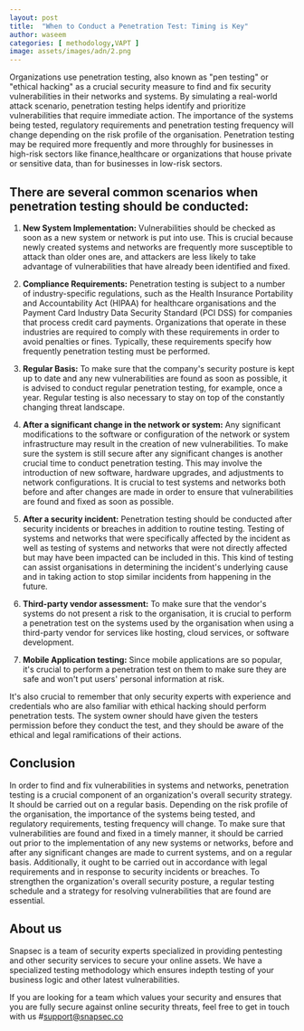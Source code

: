 ```yaml
---
layout: post
title:  "When to Conduct a Penetration Test: Timing is Key"
author: waseem
categories: [ methodology,VAPT ]
image: assets/images/adn/2.png
---
```



Organizations use penetration testing, also known as "pen testing" or "ethical hacking" as a crucial security measure to find and fix security vulnerabilities in their networks and systems.
By simulating a real-world attack scenario, penetration testing helps identify and prioritize vulnerabilities that require immediate action.
The importance of the systems being tested, regulatory requirements and penetration testing frequency will change depending on the risk profile of the organisation. Penetration testing may be required more frequently and more throughly for businesses in high-risk sectors like finance,healthcare or organizations that house private or sensitive data, than for businesses in low-risk sectors.

## There are several common scenarios when penetration testing should be conducted:

1.  **New System Implementation:** Vulnerabilities should be checked as soon as a new system or network is put into use. This is crucial because newly created systems and networks are frequently more susceptible to attack than older ones are, and attackers are less likely to take advantage of vulnerabilities that have already been identified and fixed.
    
2.  **Compliance Requirements:** Penetration testing is subject to a number of industry-specific regulations, such as the Health Insurance Portability and Accountability Act (HIPAA) for healthcare organisations and the Payment Card Industry Data Security Standard (PCI DSS) for companies that process credit card payments. Organizations that operate in these industries are required to comply with these requirements in order to avoid penalties or fines. Typically, these requirements specify how frequently penetration testing must be performed.
    
3.  **Regular Basis:** To make sure that the company's security posture is kept up to date and any new vulnerabilities are found as soon as possible, it is advised to conduct regular penetration testing, for example, once a year. Regular testing is also necessary to stay on top of the constantly changing threat landscape.
     
4.  **After a significant change in the network or system:** Any significant modifications to the software or configuration of the network or system infrastructure may result in the creation of new vulnerabilities. To make sure the system is still secure after any significant changes is another crucial time to conduct penetration testing. This may involve the introduction of new software, hardware upgrades, and adjustments to network configurations. It is crucial to test systems and networks both before and after changes are made in order to ensure that vulnerabilities are found and fixed as soon as possible.
    
6.  **After a security incident:** Penetration testing should be conducted after security incidents or breaches in addition to routine testing. Testing of systems and networks that were specifically affected by the incident as well as testing of systems and networks that were not directly affected but may have been impacted can be included in this. This kind of testing can assist organisations in determining the incident's underlying cause and in taking action to stop similar incidents from happening in the future.
    
7.  **Third-party vendor assessment:** To make sure that the vendor's systems do not present a risk to the organisation, it is crucial to perform a penetration test on the systems used by the organisation when using a third-party vendor for services like hosting, cloud services, or software development.
    
8.  **Mobile Application testing:** Since mobile applications are so popular, it's crucial to perform a penetration test on them to make sure they are safe and won't put users' personal information at risk.
    

It's also crucial to remember that only security experts with experience and credentials who are also familiar with ethical hacking should perform penetration tests. The system owner should have given the testers permission before they conduct the test, and they should be aware of the ethical and legal ramifications of their actions.

## Conclusion

In order to find and fix vulnerabilities in systems and networks, penetration testing is a crucial component of an organization's overall security strategy. It should be carried out on a regular basis. Depending on the risk profile of the organisation, the importance of the systems being tested, and regulatory requirements, testing frequency will change. To make sure that vulnerabilities are found and fixed in a timely manner, it should be carried out prior to the implementation of any new systems or networks, before and after any significant changes are made to current systems, and on a regular basis. Additionally, it ought to be carried out in accordance with legal requirements and in response to security incidents or breaches. To strengthen the organization's overall security posture, a regular testing schedule and a strategy for resolving vulnerabilities that are found are essential.

## About us
Snapsec is a team of security experts specialized in providing pentesting and other security services to secure your online assets. We have a specialized testing methodology which ensures indepth testing of your business logic and other latest vulnerabilities.

If you are looking for a team which values your security and ensures that you are fully secure against online security threats, feel free to get in touch with us #support@snapsec.co
